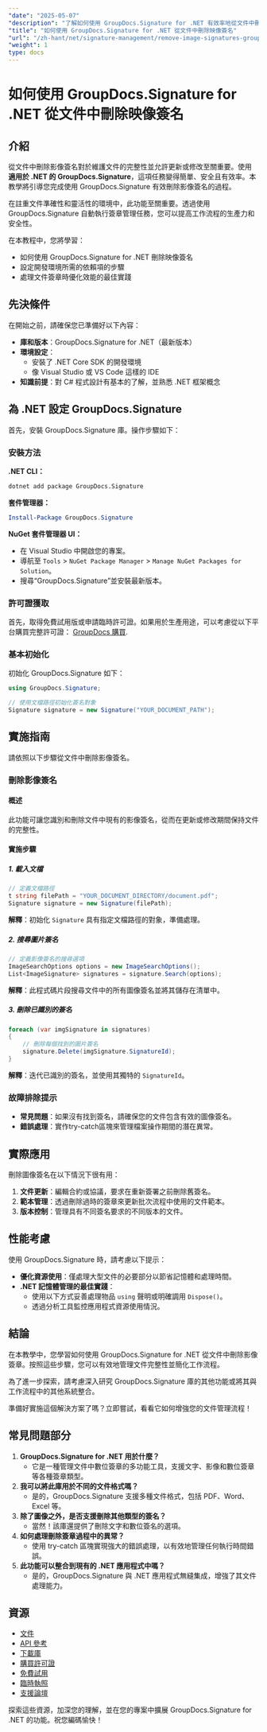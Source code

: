 ```yaml
---
"date": "2025-05-07"
"description": "了解如何使用 GroupDocs.Signature for .NET 有效率地從文件中刪除映像簽章。簡化您的文件工作流程並保持完整性。"
"title": "如何使用 GroupDocs.Signature for .NET 從文件中刪除映像簽名"
"url": "/zh-hant/net/signature-management/remove-image-signatures-groupdocs-dotnet/"
"weight": 1
type: docs
---
```

# 如何使用 GroupDocs.Signature for .NET 從文件中刪除映像簽名

## 介紹

從文件中刪除影像簽名對於維護文件的完整性並允許更新或修改至關重要。使用 **適用於 .NET 的 GroupDocs.Signature**，這項任務變得簡單、安全且有效率。本教學將引導您完成使用 GroupDocs.Signature 有效刪除影像簽名的過程。

在註重文件準確性和靈活性的環境中，此功能至關重要。透過使用 GroupDocs.Signature 自動執行簽章管理任務，您可以提高工作流程的生產力和安全性。

在本教程中，您將學習：
- 如何使用 GroupDocs.Signature for .NET 刪除映像簽名
- 設定開發環境所需的依賴項的步驟
- 處理文件簽章時優化效能的最佳實踐

## 先決條件

在開始之前，請確保您已準備好以下內容：

- **庫和版本**：GroupDocs.Signature for .NET（最新版本）
- **環境設定**：
  - 安裝了 .NET Core SDK 的開發環境
  - 像 Visual Studio 或 VS Code 這樣的 IDE
- **知識前提**：對 C# 程式設計有基本的了解，並熟悉 .NET 框架概念

## 為 .NET 設定 GroupDocs.Signature

首先，安裝 GroupDocs.Signature 庫。操作步驟如下：

### 安裝方法

**.NET CLI：**

```bash
dotnet add package GroupDocs.Signature
```

**套件管理器：**

```powershell
Install-Package GroupDocs.Signature
```

**NuGet 套件管理器 UI：**

- 在 Visual Studio 中開啟您的專案。
- 導航至 `Tools` > `NuGet Package Manager` > `Manage NuGet Packages for Solution`。
- 搜尋“GroupDocs.Signature”並安裝最新版本。

### 許可證獲取

首先，取得免費試用版或申請臨時許可證。如果用於生產用途，可以考慮從以下平台購買完整許可證： [GroupDocs 購買](https://purchase。groupdocs.com/buy).

### 基本初始化

初始化 GroupDocs.Signature 如下：

```csharp
using GroupDocs.Signature;

// 使用文檔路徑初始化簽名對象
Signature signature = new Signature("YOUR_DOCUMENT_PATH");
```

## 實施指南

請依照以下步驟從文件中刪除影像簽名。

### 刪除影像簽名

#### 概述

此功能可讓您識別和刪除文件中現有的影像簽名，從而在更新或修改期間保持文件的完整性。

#### 實施步驟

##### 1. 載入文檔

```csharp
// 定義文檔路徑
t string filePath = "YOUR_DOCUMENT_DIRECTORY/document.pdf";
Signature signature = new Signature(filePath);
```

**解釋**：初始化 `Signature` 具有指定文檔路徑的對象，準備處理。

##### 2. 搜尋圖片簽名

```csharp
// 定義影像簽名的搜尋選項
ImageSearchOptions options = new ImageSearchOptions();
List<ImageSignature> signatures = signature.Search(options);
```

**解釋**：此程式碼片段搜尋文件中的所有圖像簽名並將其儲存在清單中。

##### 3. 刪除已識別的簽名

```csharp
foreach (var imgSignature in signatures)
{
    // 刪除每個找到的圖片簽名
    signature.Delete(imgSignature.SignatureId);
}
```

**解釋**：迭代已識別的簽名，並使用其獨特的 `SignatureId`。

### 故障排除提示

- **常見問題**：如果沒有找到簽名，請確保您的文件包含有效的圖像簽名。
- **錯誤處理**：實作try-catch區塊來管理檔案操作期間的潛在異常。

## 實際應用

刪除圖像簽名在以下情況下很有用：
1. **文件更新**：編輯合約或協議，要求在重新簽署之前刪除舊簽名。
2. **範本管理**：透過刪除過時的簽章來更新批次流程中使用的文件範本。
3. **版本控制**：管理具有不同簽名要求的不同版本的文件。

## 性能考慮

使用 GroupDocs.Signature 時，請考慮以下提示：
- **優化資源使用**：僅處理大型文件的必要部分以節省記憶體和處理時間。
- **.NET 記憶體管理的最佳實踐**：
  - 使用以下方式妥善處理物品 `using` 聲明或明確調用 `Dispose()`。
  - 透過分析工具監控應用程式資源使用情況。

## 結論

在本教學中，您學習如何使用 GroupDocs.Signature for .NET 從文件中刪除影像簽章。按照這些步驟，您可以有效地管理文件完整性並簡化工作流程。

為了進一步探索，請考慮深入研究 GroupDocs.Signature 庫的其他功能或將其與工作流程中的其他系統整合。

準備好實施這個解決方案了嗎？立即嘗試，看看它如何增強您的文件管理流程！

## 常見問題部分

1. **GroupDocs.Signature for .NET 用於什麼？**
   - 它是一種管理文件中數位簽章的多功能工具，支援文字、影像和數位簽章等各種簽章類型。
2. **我可以將此庫用於不同的文件格式嗎？**
   - 是的，GroupDocs.Signature 支援多種文件格式，包括 PDF、Word、Excel 等。
3. **除了圖像之外，是否支援刪除其他類型的簽名？**
   - 當然！該庫還提供了刪除文字和數位簽名的選項。
4. **如何處理刪除簽章過程中的異常？**
   - 使用 try-catch 區塊實現強大的錯誤處理，以有效地管理任何執行時間錯誤。
5. **此功能可以整合到現有的 .NET 應用程式中嗎？**
   - 是的，GroupDocs.Signature 與 .NET 應用程式無縫集成，增強了其文件處理能力。

## 資源

- [文件](https://docs.groupdocs.com/signature/net/)
- [API 參考](https://reference.groupdocs.com/signature/net/)
- [下載庫](https://releases.groupdocs.com/signature/net/)
- [購買許可證](https://purchase.groupdocs.com/buy)
- [免費試用](https://releases.groupdocs.com/signature/net/)
- [臨時執照](https://purchase.groupdocs.com/temporary-license/)
- [支援論壇](https://forum.groupdocs.com/c/signature/)

探索這些資源，加深您的理解，並在您的專案中擴展 GroupDocs.Signature for .NET 的功能。祝您編碼愉快！